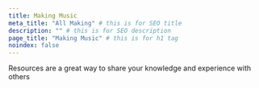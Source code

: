 ```yaml
---
title: Making Music
meta_title: "All Making" # this is for SEO title
description: "" # this is for SEO description
page_title: "Making Music" # this is for h1 tag
noindex: false
---
```


Resources are a great way to share your knowledge and experience with others

